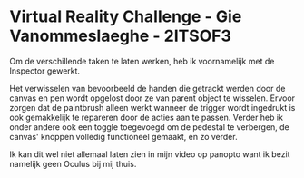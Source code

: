 # Virtual Reality Challenge - Gie Vanommeslaeghe - 2ITSOF3

Om de verschillende taken te laten werken, heb ik voornamelijk met de Inspector gewerkt. 

Het verwisselen van bevoorbeeld de handen die getrackt werden door de canvas en pen wordt opgelost door ze van parent object te wisselen. 
Ervoor zorgen dat de paintbrush alleen werkt wanneer de trigger wordt ingedrukt is ook gemakkelijk te repareren door de acties aan te passen.
Verder heb ik onder andere ook een toggle toegevoegd om de pedestal te verbergen, de canvas' knoppen volledig functioneel gemaakt, en zo verder. 

Ik kan dit wel niet allemaal laten zien in mijn video op panopto want ik bezit namelijk geen Oculus bij mij thuis. 
